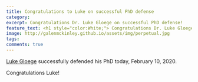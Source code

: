 ```yaml
---
title: Congratulations to Luke on successful PhD defense
category: 
excerpt: Congratulations Dr. Luke Gloege on successful PhD defense!
feature_text: <h1 style="color:White;"> Congratulations Dr. Luke Gloege! </h1>
image: http://galenmckinley.github.io/assets/img/perpetual.jpg
tags: 
comments: true
---
```


[Luke Gloege](https://lgloege.github.io) successfully defended his PhD today, February 10, 2020. 

Congratulations Luke! 